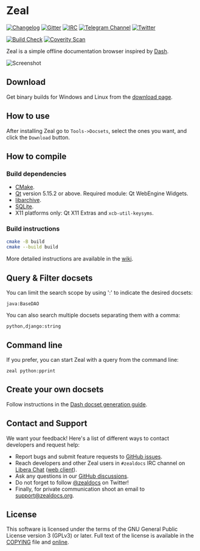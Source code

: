 # Zeal

[![Changelog](https://img.shields.io/github/release/zealdocs/zeal.svg?style=flat-square)](https://github.com/zealdocs/zeal/releases)
[![Gitter](https://img.shields.io/gitter/room/zealdocs/zeal.svg?style=flat-square)](https://gitter.im/zealdocs/zeal)
[![IRC](https://img.shields.io/badge/chat-on%20irc-blue.svg?style=flat-square)](https://web.libera.chat/#zealdocs)
[![Telegram Channel](https://img.shields.io/badge/follow-on%20telegram-179cde.svg?style=flat-square)](https://telegram.me/zealdocsapp)
[![Twitter](https://img.shields.io/badge/follow-on%20twitter-1da1f2.svg?style=flat-square)](https://twitter.com/zealdocs)

[![Build Check](https://img.shields.io/github/actions/workflow/status/zealdocs/zeal/build-check.yaml?style=flat-square)](https://github.com/zealdocs/zeal/actions/workflows/build-check.yaml)
[![Coverity Scan](https://img.shields.io/coverity/scan/4271.svg?style=flat-square)](https://scan.coverity.com/projects/4271)

Zeal is a simple offline documentation browser inspired by [Dash](https://kapeli.com/dash).

![Screenshot](https://github.com/zealdocs/zeal/assets/714940/e8443bb4-ccb9-469b-89d6-b5b3bfc7e239)

## Download

Get binary builds for Windows and Linux from the [download page](https://zealdocs.org/download.html).

## How to use

After installing Zeal go to `Tools->Docsets`, select the ones you want, and click the `Download` button.

## How to compile

### Build dependencies

* [CMake](https://cmake.org/).
* [Qt](https://www.qt.io/) version 5.15.2 or above. Required module: Qt WebEngine Widgets.
* [libarchive](https://libarchive.org/).
* [SQLite](https://sqlite.org/).
* X11 platforms only: Qt X11 Extras and `xcb-util-keysyms`.

### Build instructions

```sh
cmake -B build
cmake --build build
```

More detailed instructions are available in the [wiki](https://github.com/zealdocs/zeal/wiki).

## Query & Filter docsets

You can limit the search scope by using ':' to indicate the desired docsets:

`java:BaseDAO`

You can also search multiple docsets separating them with a comma:

`python,django:string`

## Command line

If you prefer, you can start Zeal with a query from the command line:

`zeal python:pprint`

## Create your own docsets

Follow instructions in the [Dash docset generation guide](https://kapeli.com/docsets).

## Contact and Support

We want your feedback! Here's a list of different ways to contact developers and request help:

* Report bugs and submit feature requests to [GitHub issues](https://github.com/zealdocs/zeal/issues).
* Reach developers and other Zeal users in `#zealdocs` IRC channel on [Libera Chat](https://libera.chat) ([web client](https://web.libera.chat/#zealdocs)).
* Ask any questions in our [GitHub discussions](https://github.com/zealdocs/zeal/discussions).
* Do not forget to follow [@zealdocs](https://twitter.com/zealdocs) on Twitter!
* Finally, for private communication shoot an email to <support@zealdocs.org>.

## License

This software is licensed under the terms of the GNU General Public License version 3 (GPLv3) or later. Full text of the license is available in the [COPYING](COPYING) file and [online](https://www.gnu.org/licenses/gpl-3.0.html).
